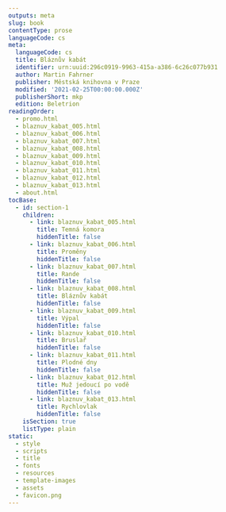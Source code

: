 ```yaml
---
outputs: meta
slug: book
contentType: prose
languageCode: cs
meta:
  languageCode: cs
  title: Bláznův kabát
  identifier: urn:uuid:296c0919-9963-415a-a386-6c26c077b931
  author: Martin Fahrner
  publisher: Městská knihovna v Praze
  modified: '2021-02-25T00:00:00.000Z'
  publisherShort: mkp
  edition: Beletrion
readingOrder:
  - promo.html
  - blaznuv_kabat_005.html
  - blaznuv_kabat_006.html
  - blaznuv_kabat_007.html
  - blaznuv_kabat_008.html
  - blaznuv_kabat_009.html
  - blaznuv_kabat_010.html
  - blaznuv_kabat_011.html
  - blaznuv_kabat_012.html
  - blaznuv_kabat_013.html
  - about.html
tocBase:
  - id: section-1
    children:
      - link: blaznuv_kabat_005.html
        title: Temná komora
        hiddenTitle: false
      - link: blaznuv_kabat_006.html
        title: Proměny
        hiddenTitle: false
      - link: blaznuv_kabat_007.html
        title: Rande
        hiddenTitle: false
      - link: blaznuv_kabat_008.html
        title: Bláznův kabát
        hiddenTitle: false
      - link: blaznuv_kabat_009.html
        title: Výpal
        hiddenTitle: false
      - link: blaznuv_kabat_010.html
        title: Bruslař
        hiddenTitle: false
      - link: blaznuv_kabat_011.html
        title: Plodné dny
        hiddenTitle: false
      - link: blaznuv_kabat_012.html
        title: Muž jedoucí po vodě
        hiddenTitle: false
      - link: blaznuv_kabat_013.html
        title: Rychlovlak
        hiddenTitle: false
    isSection: true
    listType: plain
static:
  - style
  - scripts
  - title
  - fonts
  - resources
  - template-images
  - assets
  - favicon.png
---
```

